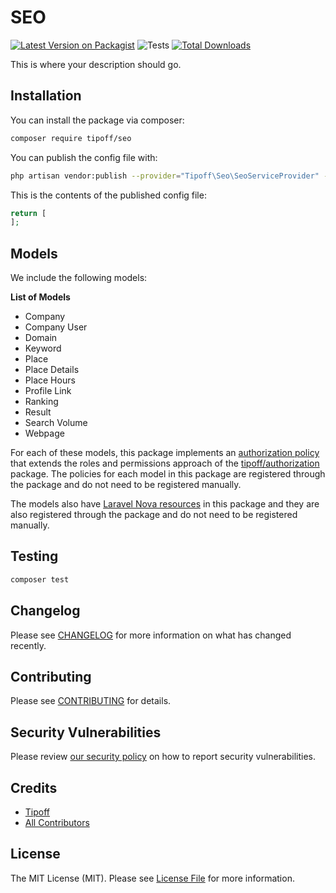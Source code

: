 # SEO

[![Latest Version on Packagist](https://img.shields.io/packagist/v/tipoff/seo.svg?style=flat-square)](https://packagist.org/packages/tipoff/seo)
![Tests](https://github.com/tipoff/seo/workflows/Tests/badge.svg)
[![Total Downloads](https://img.shields.io/packagist/dt/tipoff/seo.svg?style=flat-square)](https://packagist.org/packages/tipoff/seo)

This is where your description should go.

## Installation

You can install the package via composer:

```bash
composer require tipoff/seo
```

You can publish the config file with:
```bash
php artisan vendor:publish --provider="Tipoff\Seo\SeoServiceProvider" --tag="config"
```

This is the contents of the published config file:

```php
return [
];
```

## Models

We include the following models:

**List of Models**

- Company
- Company User
- Domain
- Keyword
- Place
- Place Details
- Place Hours
- Profile Link
- Ranking
- Result
- Search Volume
- Webpage

For each of these models, this package implements an [authorization policy](https://laravel.com/docs/8.x/authorization) that extends the roles and permissions approach of the [tipoff/authorization](https://github.com/tipoff/authorization) package. The policies for each model in this package are registered through the package and do not need to be registered manually.

The models also have [Laravel Nova resources](https://nova.laravel.com/docs/3.0/resources/) in this package and they are also registered through the package and do not need to be registered manually.


## Testing

```bash
composer test
```

## Changelog

Please see [CHANGELOG](CHANGELOG.md) for more information on what has changed recently.

## Contributing

Please see [CONTRIBUTING](.github/CONTRIBUTING.md) for details.

## Security Vulnerabilities

Please review [our security policy](../../security/policy) on how to report security vulnerabilities.

## Credits

- [Tipoff](https://github.com/tipoff)
- [All Contributors](../../contributors)

## License

The MIT License (MIT). Please see [License File](LICENSE.md) for more information.
